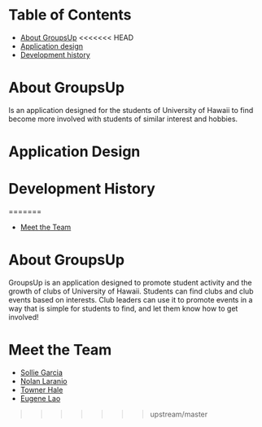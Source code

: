 # Table of Contents

* [About GroupsUp](#about-groupsup)
<<<<<<< HEAD
* [Application design](#application-design)
* [Development history](#development-history)

# About GroupsUp

Is an application designed for the students of University of Hawaii to find become more involved with students of similar interest and hobbies.

# Application Design

# Development History
=======
* [Meet the Team](#meet-the-team)

# About GroupsUp

GroupsUp is an application designed to promote student activity and the growth of clubs of University of Hawaii. Students can find clubs and club events based on interests. Club leaders can use it to promote events in a way that is simple for students to find, and let them know how to get involved! 

# Meet the Team

* [Sollie Garcia](https://solliegarcia.github.io/)
* [Nolan Laranio](https://nlaranio.github.io/)
* [Towner Hale]()
* [Eugene Lao]()
>>>>>>> upstream/master
